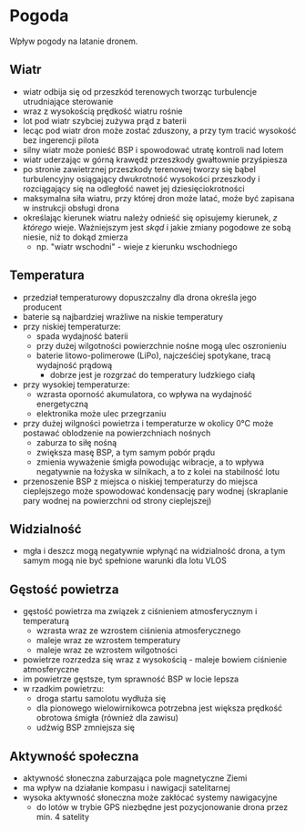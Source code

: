 # Pogoda

Wpływ pogody na latanie dronem.

## Wiatr

- wiatr odbija się od przeszkód terenowych tworząc turbulencje utrudniające sterowanie
- wraz z wysokością prędkość wiatru rośnie
- lot pod wiatr szybciej zużywa prąd z baterii
- lecąc pod wiatr dron może zostać zduszony, a przy tym tracić wysokość bez ingerencji pilota
- silny wiatr może ponieść BSP i spowodować utratę kontroli nad lotem
- wiatr uderzając w górną krawędź przeszkody gwałtownie przyśpiesza
- po stronie zawietrznej przeszkody terenowej tworzy się bąbel turbulencyjny osiągający dwukrotność wysokości przeszkody i rozciągający się na odległość nawet jej dziesięciokrotności
- maksymalna siła wiatru, przy której dron może latać, może być zapisana w instrukcji obsługi drona
- określając kierunek wiatru należy odnieść się opisujemy kierunek, _z którego_ wieje. Ważniejszym jest _skąd_ i jakie zmiany pogodowe ze sobą niesie, niż to dokąd zmierza
  - np. "wiatr wschodni" - wieje z kierunku wschodniego

## Temperatura

- przedział temperaturowy dopuszczalny dla drona określa jego producent
- baterie są najbardziej wrażliwe na niskie temperatury
- przy niskiej temperaturze:
  - spada wydajność baterii
  - przy dużej wilgotności powierzchnie nośne mogą ulec oszronieniu
  - baterie litowo-polimerowe (LiPo), najcześćiej spotykane, tracą wydajność prądową
    - dobrze jest je rozgrzać do temperatury ludzkiego ciałą
- przy wysokiej temperaturze:
  - wzrasta oporność akumulatora, co wpływa na wydajność energetyczną
  - elektronika może ulec przegrzaniu
- przy dużej wilgności powietrza i temperaturze w okolicy 0°C może postawać oblodzenie na powierzchniach nośnych
  - zaburza to siłę nośną
  - zwiększa masę BSP, a tym samym pobór prądu
  - zmienia wyważenie śmigła powodując wibracje, a to wpływa negatywnie na łożyska w silnikach, a to z kolei na stabilność lotu
- przenoszenie BSP z miejsca o niskiej temperaturzy do miejsca cieplejszego może spowodować kondensację pary wodnej (skraplanie pary wodnej na powierzchni od strony cieplejszej)

## Widzialność

- mgła i deszcz mogą negatywnie wpłynąć na widzialność drona, a tym samym mogą nie być spełnione warunki dla lotu VLOS

## Gęstość powietrza

- gęstość powietrza ma związek z ciśnieniem atmosferycznym i temperaturą
  - wzrasta wraz ze wzrostem ciśnienia atmosferycznego
  - maleje wraz ze wzrostem temperatury
  - maleje wraz ze wzrostem wilgotności
- powietrze rozrzedza się wraz z wysokością - maleje bowiem ciśnienie atmosferyczne
- im powietrze gęstsze, tym sprawność BSP w locie lepsza
- w rzadkim powietrzu:
  - droga startu samolotu wydłuża się
  - dla pionowego wielowirnikowca potrzebna jest większa prędkość obrotowa śmigła (również dla zawisu)
  - udźwig BSP zmniejsza się

## Aktywność społeczna

- aktywność słoneczna zaburzająca pole magnetyczne Ziemi
- ma wpływ na działanie kompasu i nawigacji satelitarnej
- wysoka aktywność słoneczna może zakłócać systemy nawigacyjne
  - do lotów w trybie GPS niezbędne jest pozycjonowanie drona przez min. 4 satelity
